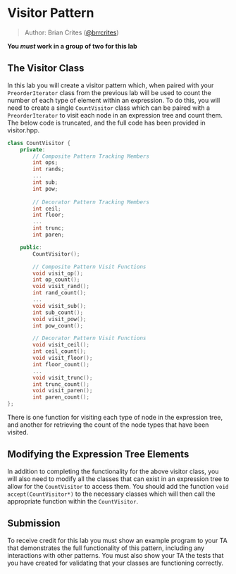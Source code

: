 # Visitor Pattern

> Author: Brian Crites ([@brrcrites](https://github.com/brrcrites))

**You *must* work in a group of two for this lab**

## The Visitor Class

In this lab you will create a visitor pattern which, when paired with your `PreorderIterator` class from the previous lab will be used to count the number of each type of element within an expression. To do this, you will need to create a single `CountVisitor` class which can be paired with a `PreorderIterator` to visit each node in an expression tree and count them. The below code is truncated, and the full code has been provided in visitor.hpp.

```c++
class CountVisitor {
    private:
        // Composite Pattern Tracking Members
        int ops;
        int rands;
        ...
        int sub;
        int pow;
       
        // Decorator Pattern Tracking Members
        int ceil;
        int floor;
        ...
        int trunc;
        int paren;

    public:
        CountVisitor();

        // Composite Pattern Visit Functions
        void visit_op();
        int op_count();
        void visit_rand();
        int rand_count();
        ...
        void visit_sub();
        int sub_count();
        void visit_pow();
        int pow_count();

        // Decorator Pattern Visit Functions
        void visit_ceil();
        int ceil_count();
        void visit_floor();
        int floor_count();
        ...
        void visit_trunc();
        int trunc_count();
        void visit_paren();
        int paren_count();
};
```

There is one function for visiting each type of node in the expression tree, and another for retrieving the count of the node types that have been visited. 

## Modifying the Expression Tree Elements

In addition to completing the functionality for the above visitor class, you will also need to modify all the classes that can exist in an expression tree to allow for the `CountVisitor` to access them. You should add the function `void accept(CountVisitor*)` to the necessary classes which will then call the appropriate function within the `CountVisitor`.

## Submission

To receive credit for this lab you must show an example program to your TA that demonstrates the full functionality of this pattern, including any interactions with other patterns. You must also show your TA the tests that you have created for validating that your classes are functioning correctly.

